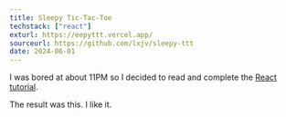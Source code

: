 ```yaml
---
title: Sleepy Tic-Tac-Toe
techstack: ["react"]
exturl: https://eepyttt.vercel.app/
sourceurl: https://github.com/lxjv/sleepy-ttt
date: 2024-06-01
---
```


I was bored at about 11PM so I decided to read and complete the [React tutorial](https://react.dev/learn/tutorial-tic-tac-toe).

The result was this. I like it.
